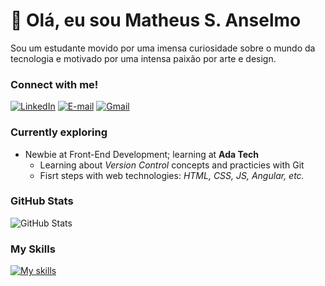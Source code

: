 # 👋 Olá, eu sou Matheus S. Anselmo
Sou um estudante movido por uma imensa curiosidade sobre o mundo da tecnologia e motivado por uma intensa paixão por arte e design.

### Connect with me!
[![LinkedIn](https://img.shields.io/badge/LinkedIn-000?style=for-the-badge&logo=linkedin&logoColor=blue)](https://www.linkedin.com/in/matheus-souza-anselmo-aba10a215/) [![E-mail](https://img.shields.io/badge/-Email-000?style=for-the-badge&logo=microsoft-outlook&logoColor=29C1E1)](mailto:anselmoma2005@outlook.com) [![Gmail](https://img.shields.io/badge/Gmail-000?style=for-the-badge&logo=gmail&logoColor=F51919)](mailto:anselmo.souza2005@gmail.com)

### Currently exploring
- Newbie at Front-End Development; learning at __Ada Tech__
  - Learning about *Version Control* concepts and practicies with Git
  - Fisrt steps with web technologies: *HTML, CSS, JS, Angular, etc.*

### GitHub Stats
![GitHub Stats](https://github-readme-stats.vercel.app/api?username=ans3lmo&theme=transparent&bg_color=000&border_color=&show_icons=true&icon_color=29c1e1&title_color=90f208&text_color=FFF)

### My Skills
[![My skills](https://skillicons.dev/icons?i=js,html,css,git,azure,aws)](https://skillicons.dev)
